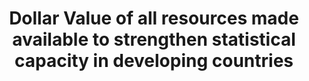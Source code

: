 ---
data_non_statistical: true
goal_meta_link: http://unstats.un.org/sdgs/files/metadata-compilation/Metadata-Goal-17.pdf
goal_meta_link_page: 33
graph: null
graph_status_notes: Assigned
graph_title: Dollar Value of all resources made available to strengthen statistical
  capacity in developing countries
graph_type: null
graph_type_description: null
has_metadata: false
indicator: 17.19.1
indicator_name: Dollar value of all resources made available to strengthen statistical
  capacity in developing countries
indicator_sort_order: 17.19.01
indicator_variable: null
layout: indicator
permalink: /17-19-1/
published: true
reporting_status: notstarted
sdg_goal: 17
source_active_1: true
source_notes_1: null
source_title_1: null
target: By 2030, build on existing initiatives to develop measurements of progress
  on sustainable development that complement gross domestic product, and support statistical
  capacity-building in developing countries.
target_id: '17.19'
title: Dollar Value of all resources made available to strengthen statistical capacity
  in developing countries
un_custodial_agency: 'PARIS21  (Partnering Agencies: UNSD, Regionall Commissions,
  World Bank)'
un_designated_tier: '1'
variable_description: null
variable_notes: null
---